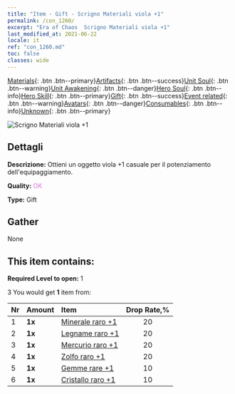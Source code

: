 ```yaml
---
title: "Item - Gift - Scrigno Materiali viola +1"
permalink: /con_1260/
excerpt: "Era of Chaos  Scrigno Materiali viola +1"
last_modified_at: 2021-06-22
locale: it
ref: "con_1260.md"
toc: false
classes: wide
---
```

 [Materials](/ItemsIT/){: .btn .btn--primary}[Artifacts](/ItemsIT/Artifacts/){: .btn .btn--success}[Unit Soul](/ItemsIT/UnitSoul/){: .btn .btn--warning}[Unit Awakening](/ItemsIT/UnitAwakening/){: .btn .btn--danger}[Hero Soul](/ItemsIT/HeroSoul/){: .btn .btn--info}[Hero Skill](/ItemsIT/HeroSkill/){: .btn .btn--primary}[Gift](/ItemsIT/Gift/){: .btn .btn--success}[Event related](/ItemsIT/Events/){: .btn .btn--warning}[Avatars](/ItemsIT/Avatars/){: .btn .btn--danger}[Consumables](/ItemsIT/Consumables/){: .btn .btn--info}[Unknown](/ItemsIT/Unknown/){: .btn .btn--primary}

 ![Scrigno Materiali viola +1](/images/t/i_304002.png)

## Dettagli
 **Descrizione:** Ottieni un oggetto viola +1 casuale per il potenziamento dell'equipaggiamento.

 **Quality:** <span style="color: #DA70D6">OK</span>

 **Type:** Gift

## Gather

  None

## This item contains:

 **Required Level to open:** 1

 3 You would get **1** item  from:

  | Nr | Amount |     Item    | Drop Rate,% |
  |:---|:-------|:------------|:---------:|
  | 1 |  **1x** | [Minerale raro +1](/ItemsIT/mat_40/) | 20 | 
  | 2 |  **1x** | [Legname raro +1](/ItemsIT/mat_41/) | 20 | 
  | 3 |  **1x** | [Mercurio raro +1](/ItemsIT/mat_42/) | 20 | 
  | 4 |  **1x** | [Zolfo raro +1](/ItemsIT/mat_43/) | 20 | 
  | 5 |  **1x** | [Gemme rare +1](/ItemsIT/mat_44/) | 10 | 
  | 6 |  **1x** | [Cristallo raro +1](/ItemsIT/mat_45/) | 10 | 

